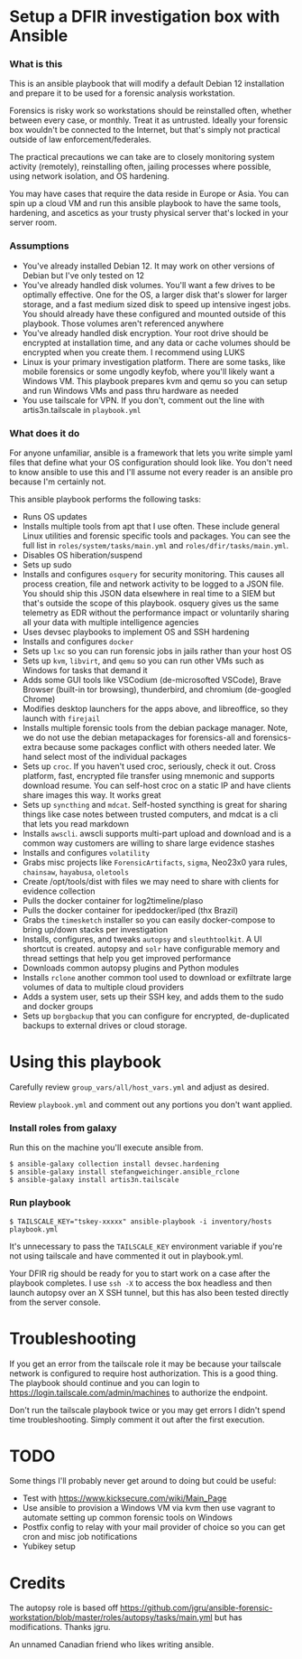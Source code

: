 # Setup a DFIR investigation box with Ansible
### What is this
This is an ansible playbook that will modify a default Debian 12 installation and prepare it to be used for a forensic analysis workstation.

Forensics is risky work so workstations should be reinstalled often, whether between every case, or monthly. Treat it as untrusted.
Ideally your forensic box wouldn't be connected to the Internet, but that's simply not practical outside of law enforcement/federales.

The practical precautions we can take are to closely monitoring system activity (remotely), reinstalling often, jailing processes where possible, using network isolation, and OS hardening.

You may have cases that require the data reside in Europe or Asia. You can spin up a cloud VM and run this ansible playbook to have the same tools, hardening, and ascetics as your trusty physical server that's locked in your server room.

### Assumptions
- You've already installed Debian 12. It may work on other versions of Debian but I've only tested on 12
- You've already handled disk volumes. You'll want a few drives to be optimally effective. One for the OS, a larger disk that's slower for 
  larger storage, and a fast medium sized disk to speed up intensive ingest jobs. You should already have these configured and mounted 
  outside of this playbook. Those volumes aren't referenced anywhere
- You've already handled disk encryption. Your root drive should be encrypted at installation time, and any data or cache volumes 
  should be encrypted when you create them. I recommend using LUKS
- Linux is your primary investigation platform. There are some tasks, like mobile forensics or some ungodly keyfob, where you'll likely want a Windows VM. This 
  playbook prepares kvm and qemu so you can setup and run Windows VMs and pass thru hardware as needed
- You use tailscale for VPN. If you don't, comment out the line with artis3n.tailscale in ```playbook.yml```

### What does it do
For anyone unfamiliar, ansible is a framework that lets you write simple yaml files that define what your OS configuration should look like.
You don't need to know ansible to use this and I'll assume not every reader is an ansible pro because I'm certainly not. 

This ansible playbook performs the following tasks:
 - Runs OS updates
 - Installs multiple tools from apt that I use often. These include general Linux utilities and forensic specific tools and packages.
   You can see the full list in ```roles/system/tasks/main.yml``` and ```roles/dfir/tasks/main.yml```. 
 - Disables OS hiberation/suspend
 - Sets up sudo
 - Installs and configures ```osquery``` for security monitoring. This causes all process creation, file and network activity to be logged
   to a JSON file. You should ship this JSON data elsewhere in real time to a SIEM but that's outside the scope of this playbook.
   osquery gives us the same telemetry as EDR without the performance impact or voluntarily sharing all your data with multiple intelligence agencies
 - Uses devsec playbooks to implement OS and SSH hardening
 - Installs and configures ```docker```
 - Sets up ```lxc``` so you can run forensic jobs in jails rather than your host OS
 - Sets up ```kvm```, ```libvirt```, and ```qemu``` so you can run other VMs such as Windows for tasks that demand it
 - Adds some GUI tools like VSCodium (de-microsofted VSCode), Brave Browser (built-in tor browsing), thunderbird, and chromium (de-googled Chrome)
 - Modifies desktop launchers for the apps above, and libreoffice, so they launch with ```firejail```
 - Installs multiple forensic tools from the debian package manager. Note, we do not use the debian metapackages for forensics-all 
   and forensics-extra because some packages conflict with others needed later. We hand select most of the individual packages
 - Sets up ```croc```. If you haven't used croc, seriously, check it out. Cross platform, fast, encrypted file transfer using mnemonic and 
   supports download resume. You can self-host croc on a static IP and have clients share images this way. It works great
 - Sets up ```syncthing``` and ```mdcat```. Self-hosted syncthing is great for sharing things like case notes between trusted computers, and mdcat 
   is a cli that lets you read markdown
 - Installs ```awscli```. awscli supports multi-part upload and download and is a common way customers are willing to share large evidence stashes
 - Installs and configures ```volatility```
 - Grabs misc projects like ```ForensicArtifacts```, ```sigma```, Neo23x0 yara rules, ```chainsaw```, ```hayabusa```, ```oletools```
 - Create /opt/tools/dist with files we may need to share with clients for evidence collection
 - Pulls the docker container for log2timeline/plaso
 - Pulls the docker container for ipeddocker/iped (thx Brazil)
 - Grabs the ```timesketch``` installer so you can easily docker-compose to bring up/down stacks per investigation
 - Installs, configures, and tweaks ```autopsy``` and ```sleuthtoolkit```. A UI shortcut is created. autopsy and ```solr``` have configurable memory and thread 
   settings that help you get improved performance
 - Downloads common autopsy plugins and Python modules 
 - Installs ```rclone``` another common tool used to download or exfiltrate large volumes of data to multiple cloud providers
 - Adds a system user, sets up their SSH key, and adds them to the sudo and docker groups
 - Sets up ```borgbackup``` that you can configure for encrypted, de-duplicated backups to external drives or cloud storage.

# Using this playbook
Carefully review ```group_vars/all/host_vars.yml``` and adjust as desired.

Review ```playbook.yml``` and comment out any portions you don't want applied.


### Install roles from galaxy
Run this on the machine you'll execute ansible from. 

```
$ ansible-galaxy collection install devsec.hardening
$ ansible-galaxy install stefangweichinger.ansible_rclone
$ ansible-galaxy install artis3n.tailscale
```


### Run playbook

```
$ TAILSCALE_KEY="tskey-xxxxx" ansible-playbook -i inventory/hosts playbook.yml
```

It's unnecessary to pass the ```TAILSCALE_KEY``` environment variable if you're not using tailscale and have commented it out in playbook.yml.

Your DFIR rig should be ready for you to start work on a case after the playbook completes. I use ```ssh -X``` to access the box headless and then launch autopsy over an X SSH tunnel, but this has also been tested directly from the server console.

# Troubleshooting
If you get an error from the tailscale role it may be because your tailscale network is configured to require host authorization. This is 
a good thing. The playbook should continue and you can login to https://login.tailscale.com/admin/machines to authorize the endpoint.

Don't run the tailscale playbook twice or you may get errors I didn't spend time troubleshooting. Simply comment it out after the first execution.


# TODO
Some things I'll probably never get around to doing but could be useful:
 - Test with https://www.kicksecure.com/wiki/Main_Page
 - Use ansible to provision a Windows VM via kvm then use vagrant to automate setting up common forensic tools on Windows
 - Postfix config to relay with your mail provider of choice so you can get cron and misc job notifications
 - Yubikey setup

 # Credits
 The autopsy role is based off https://github.com/jgru/ansible-forensic-workstation/blob/master/roles/autopsy/tasks/main.yml 
 but has modifications. Thanks jgru.

 An unnamed Canadian friend who likes writing ansible. 